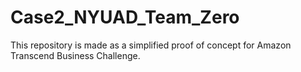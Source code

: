 # Case2_NYUAD_Team_Zero

This repository is made as a simplified proof of concept for Amazon Transcend Business Challenge. 
